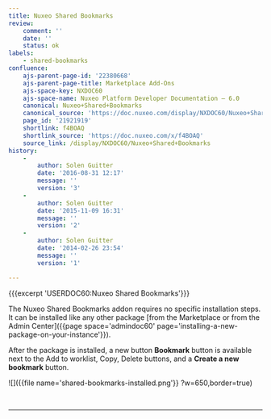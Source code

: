 ```yaml
---
title: Nuxeo Shared Bookmarks
review:
    comment: ''
    date: ''
    status: ok
labels:
    - shared-bookmarks
confluence:
    ajs-parent-page-id: '22380668'
    ajs-parent-page-title: Marketplace Add-Ons
    ajs-space-key: NXDOC60
    ajs-space-name: Nuxeo Platform Developer Documentation — 6.0
    canonical: Nuxeo+Shared+Bookmarks
    canonical_source: 'https://doc.nuxeo.com/display/NXDOC60/Nuxeo+Shared+Bookmarks'
    page_id: '21921919'
    shortlink: f4BOAQ
    shortlink_source: 'https://doc.nuxeo.com/x/f4BOAQ'
    source_link: /display/NXDOC60/Nuxeo+Shared+Bookmarks
history:
    - 
        author: Solen Guitter
        date: '2016-08-31 12:17'
        message: ''
        version: '3'
    - 
        author: Solen Guitter
        date: '2015-11-09 16:31'
        message: ''
        version: '2'
    - 
        author: Solen Guitter
        date: '2014-02-26 23:54'
        message: ''
        version: '1'

---
```

{{{excerpt 'USERDOC60:Nuxeo Shared Bookmarks'}}}

The Nuxeo Shared Bookmarks addon requires no specific installation steps. It can be installed like any other package [from the Marketplace or from the Admin Center]({{page space='admindoc60' page='installing-a-new-package-on-your-instance'}}).

After the package is installed, a new button **Bookmark** button is available next to the Add to worklist, Copy, Delete buttons, and a **Create a new bookmark** button.

![]({{file name='shared-bookmarks-installed.png'}} ?w=650,border=true)

&nbsp;

* * *
